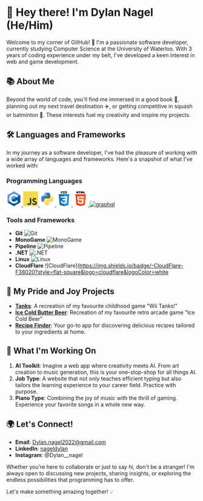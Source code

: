 # 👋 Hey there! I'm Dylan Nagel (He/Him)

Welcome to my corner of GitHub! 🚀 I'm a passionate software developer, currently studying Computer Science at the University of Waterloo. With 3 years of coding experience under my belt, I've developed a keen interest in web and game development.

## 📚 About Me

Beyond the world of code, you'll find me immersed in a good book 📖, planning out my next travel destination ✈️, or getting competitive in squash or batminton 🏸. These interests fuel my creativity and inspire my projects.

## 🛠 Languages and Frameworks

In my journey as a software developer, I've had the pleasure of working with a wide array of languages and frameworks. Here's a snapshot of what I've worked with:

### Programming Languages

<p align="left" class="image">
  <a href="https://www.cprogramming.com/" target="_blank" rel="noreferrer">
    <img
      src="https://raw.githubusercontent.com/devicons/devicon/master/icons/c/c-original.svg"
      alt="c"
      width="40"
      height="40"
    />
  </a>
  
  <a href="https://developer.mozilla.org/en-US/docs/Web/JavaScript">
    <img
      src="https://raw.githubusercontent.com/devicons/devicon/master/icons/javascript/javascript-original.svg"
      alt="javascript"
      width="40"
      height="40"
    />
  </a>

  
  <a href="https://www.python.org" target="_blank" rel="noreferrer">
    <img
      src="https://raw.githubusercontent.com/devicons/devicon/master/icons/python/python-original.svg"
      alt="python"
      width="40"
      height="40"
    />
  </a>
  
  <a href="https://www.w3schools.com/css/" target="_blank" rel="noreferrer"> 
    <img 
      src="https://raw.githubusercontent.com/devicons/devicon/master/icons/css3/css3-original-wordmark.svg" 
      alt="css3" 
      width="40" 
      height="40"/> 
  </a> 
  
  <a href="[https://www.w3.org/html/](https://html.spec.whatwg.org/multipage/)" target="_blank" rel="noreferrer"> 
    <img 
      src="https://raw.githubusercontent.com/devicons/devicon/master/icons/html5/html5-original-wordmark.svg" 
      alt="html5" 
      width="40" 
      height="40"/> 
  </a> 
  
  <a href="https://graphql.org" target="_blank" rel="noreferrer"> 
    <img src="https://www.vectorlogo.zone/logos/graphql/graphql-icon.svg" 
      alt="graphql" 
      width="40" 
      height="40"/> 
  </a> 
</p>

### Tools and Frameworks

- **Git** ![Git](https://img.shields.io/badge/-Git-F05032?style=flat-square&logo=git&logoColor=white)
- **MonoGame** ![MonoGame](https://img.shields.io/badge/-MonoGame-603CBA?style=flat-square&logo=monogame&logoColor=white)
- **Pipeline** ![Pipeline](https://img.shields.io/badge/-Pipeline-CC3534?style=flat-square&logo=pipeline&logoColor=white)
- **.NET** ![.NET](https://img.shields.io/badge/-.NET-512BD4?style=flat-square&logo=.net&logoColor=white)
- **Linux** ![Linux](https://img.shields.io/badge/-Linux-FCC624?style=flat-square&logo=linux&logoColor=black)
- **CloudFlare** ![CloudFlare](https://img.shields.io/badge/-CloudFlare-F38020?style=flat-square&logo=cloudflare&logoColor=white

## 🌟 My Pride and Joy Projects

- **[Tanks](https://github.com/NagelDylan/Tanks)**: A recreation of my favourite childhood game "Wii Tanks!"
- **[Ice Cold Butter Beer](https://github.com/NagelDylan/IceColdButterBeer)**: Recreation of my favourite retro arcade game "Ice Cold Beer"
- **[Recipe Finder](https://github.com/NagelDylan/RecipeFinder)**: Your go-to app for discovering delicious recipes tailored to your ingredients at home.

## 🔨 What I'm Working On

1. **AI Toolkit**: Imagine a web app where creativity meets AI. From art creation to music generation, this is your one-stop-shop for all things AI.
2. **Job Type**: A website that not only teaches efficient typing but also tailors the learning experience to your career field. Practice with purpose.
3. **Piano Type**: Combining the joy of music with the thrill of gaming. Experience your favorite songs in a whole new way.

## 🌍 Let's Connect!

- **Email**: Dylan.nagel2022@gmail.com
- **LinkedIn**: [nageldylan](https://www.linkedin.com/in/nageldylan/)
- **Instagram**: @Dylan__nagel

Whether you're here to collaborate or just to say hi, don't be a stranger! I'm always open to discussing new projects, sharing insights, or exploring the endless possibilities that programming has to offer.

Let's make something amazing together! 💡
